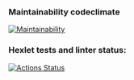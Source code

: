 ### Maintainability codeclimate
[![Maintainability](https://api.codeclimate.com/v1/badges/922abbe8829794f38b37/maintainability)](https://codeclimate.com/github/Someloseyouth/java-project-61/maintainability)
### Hexlet tests and linter status:
[![Actions Status](https://github.com/Someloseyouth/java-project-61/workflows/hexlet-check/badge.svg)](https://github.com/Someloseyouth/java-project-61/actions)
